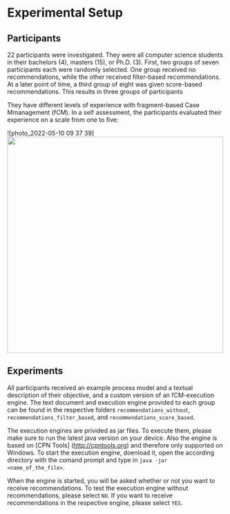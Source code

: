 # Experimental Setup

## Participants

22 participants were investigated. They were all computer science students in their bachelors (4), masters (15), or Ph.D. (3).
First, two groups of seven participants each were randomly selected. One group received no recommendations, while the other received filter-based recommendations. At a later point of time, a third group of eight was given score-based recommendations.
This results in three groups of participants

They have different levels of experience with fragment-based Case Mmanagement (fCM). In a self assessment, the participants evaluated their experience on a scale from one to five:

![photo_2022-05-10 09 37 39]<img src="https://user-images.githubusercontent.com/32839252/167660209-8e8f719e-a3bb-4186-a661-8c53a6f4dd6e.jpeg" width="500">


## Experiments

All participants received an example process model and a textual description of their objective, and a custom version of an fCM-execution engine. The text document and execution engine provided to each group can be found in the respective folders `recommendations_without`, `recommendations_filter_based`, and `recommendations_score_based`.

The execution engines are privided as jar files. To execute them, please make sure to run the latest java version on your device. Also the engine is based on [CPN Tools] (http://cpntools.org) and therefore only supported on Windows. To start the execution engine, doenload it, open the according directory with the comand prompt and type in `java -jar <name_of_the_file>`.

When the engine is started, you will be asked whether or not you want to receive recommendations. To test the execution engine without recommendations, please select `NO`. If you want to receive recommendations in the respective engine, please select `YES`.
